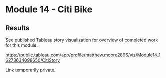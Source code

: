 # Module 14 - Citi Bike

## Results
See published Tableau story visualization for overview of completed work for this module.

https://public.tableau.com/app/profile/matthew.moore2896/viz/Module14_16273634098650/CitiStory

Link temporarily private.